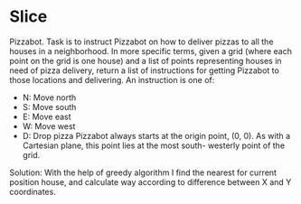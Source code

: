 # Slice
Pizzabot. Task is to instruct Pizzabot on how to deliver pizzas to all the houses in a neighborhood. In more specific terms, given a grid (where each point on the grid is one house) and a list of points representing houses in need of pizza delivery, return a list of instructions for getting Pizzabot to those locations and delivering. An instruction is one of:
  - N: Move north
  - S: Move south
  - E: Move east
  - W: Move west
  - D: Drop pizza
  Pizzabot always starts at the origin point, (0, 0). As with a Cartesian plane, this point lies at the most south- westerly point of the grid.
  
  Solution: With the help of greedy algorithm I find the nearest for current position house, and calculate way according to difference between X and Y coordinates.
  
